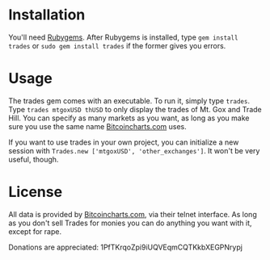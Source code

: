 Installation
============

You'll need [Rubygems](https://rubygems.org/pages/download). After Rubygems is installed, type `gem install trades` or `sudo gem install trades` if the former gives you errors.

Usage
=====

The trades gem comes with an executable. To run it, simply type `trades`. Type `trades mtgoxUSD thUSD` to only display the trades of Mt. Gox and Trade Hill. You can specify as many markets as you want, as long as you make sure you use the same name [Bitcoincharts.com](http://bitcoincharts.com/) uses. 

If you want to use trades in your own project, you can initialize a new session with `Trades.new ['mtgoxUSD', 'other_exchanges']`. It won't be very useful, though.

License
=======

All data is provided by [Bitcoincharts.com](http://bitcoincharts.com/), via their telnet interface. As long as you don't sell Trades for monies you can do anything you want with it, except for rape.

Donations are appreciated: 1PfTKrqoZpi9iUQVEqmCQTKkbXEGPNrypj 
